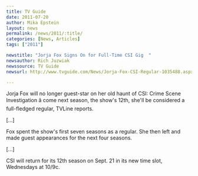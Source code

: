 ```yaml
---
title: TV Guide
date: 2011-07-20
author: Mika Epstein
layout: news
permalink: /news/2011/:title/
categories: [News, Articles]
tags: ["2011"]

newstitle: "Jorja Fox Signs On for Full-Time CSI Gig  "
newsauthor: Rich Juzwiak  
newssource: TV Guide  
newsurl: http://www.tvguide.com/News/Jorja-Fox-CSI-Regular-1035488.aspx  

---
```


Jorja Fox will no longer guest-star on her old haunt of CSI: Crime Scene Investigation â come next season, the show's 12th, she'll be considered a full-fledged regular, TVLine reports.

[...]

Fox spent the show's first seven seasons as a regular. She then left and made guest appearances for the next four seasons.

[...]

CSI will return for its 12th season on Sept. 21 in its new time slot, Wednesdays at 10/9c.

